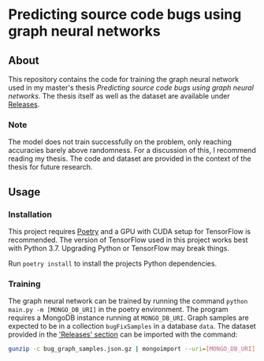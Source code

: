 # Predicting source code bugs using graph neural networks

## About

This repository contains the code for training the graph neural network used in my master's thesis *Predicting source code bugs using graph neural networks*. The thesis itself as well as the dataset are available under [Releases](https://github.com/MorMundHS-MA/predicting-bugs-gnn/releases/tag/thesis).

### Note

The model does not train successfully on the problem, only reaching accuracies barely above randomness. For a discussion of this, I recommend reading my thesis. The code and dataset are provided in the context of the thesis for future research.

## Usage

### Installation

This project requires [Poetry](https://python-poetry.org/) and a GPU with CUDA setup for TensorFlow is recommended. The version of TensorFlow used in this project works best with Python 3.7. Upgrading Python or TensorFlow may break things.

Run `poetry install` to install the projects Python dependencies.

### Training

The graph neural network can be trained by running the command `python main.py -m [MONGO_DB_URI]` in the poetry environment.
The program requires a MongoDB instance running at `MONGO_DB_URI`.
Graph samples are expected to be in a collection `bugFixSamples` in a database `data`. The dataset provided in the ['Releases' section](https://github.com/MorMundHS-MA/predicting-bugs-gnn/releases/download/thesis/bug_graph_samples.json.gz) can be imported with the command:

```sh
gunzip -c bug_graph_samples.json.gz | mongoimport --uri=[MONGO_DB_URI] --db data --collection bugFixSamples
```
